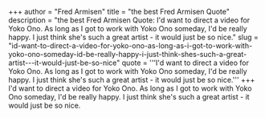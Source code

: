 +++
author = "Fred Armisen"
title = "the best Fred Armisen Quote"
description = "the best Fred Armisen Quote: I'd want to direct a video for Yoko Ono. As long as I got to work with Yoko Ono someday, I'd be really happy. I just think she's such a great artist - it would just be so nice."
slug = "id-want-to-direct-a-video-for-yoko-ono-as-long-as-i-got-to-work-with-yoko-ono-someday-id-be-really-happy-i-just-think-shes-such-a-great-artist---it-would-just-be-so-nice"
quote = '''I'd want to direct a video for Yoko Ono. As long as I got to work with Yoko Ono someday, I'd be really happy. I just think she's such a great artist - it would just be so nice.'''
+++
I'd want to direct a video for Yoko Ono. As long as I got to work with Yoko Ono someday, I'd be really happy. I just think she's such a great artist - it would just be so nice.
